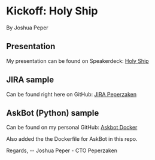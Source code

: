 # Kickoff: Holy Ship
By Joshua Peper

## Presentation
My presentation can be found on Speakerdeck: [Holy Ship](https://speakerdeck.com/zout/dockergrunn-holy-ship)

## JIRA sample
Can be found right here on GitHub: [JIRA Peperzaken](https://github.com/dockergrunn/jira-peperzaken)

## AskBot (Python) sample
Can be found on my personal GitHub: [Askbot Docker](https://github.com/zout/askbot-docker)

Also added the the Dockerfile for AskBot in this repo.

Regards,
 -- Joshua Peper - CTO Peperzaken